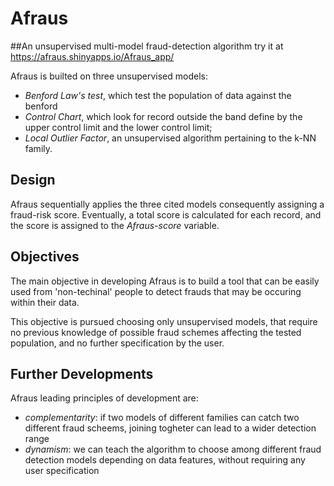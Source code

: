 # Afraus
##An unsupervised multi-model fraud-detection algorithm
try it at https://afraus.shinyapps.io/Afraus_app/



Afraus is builted on three unsupervised models:

- *Benford Law's test*, which test the population of data against the benford
- *Control Chart*, which look for record outside the band define by the upper control limit and the lower control limit;
- *Local Outlier Factor*, an unsupervised algorithm pertaining to the k-NN family.

## Design

Afraus sequentially applies the three cited models consequently assigning a fraud-risk score.
Eventually, a total score is calculated for each record, and the score is assigned to the *Afraus-score* variable.

## Objectives
The main objective in developing Afraus is to build a tool that can be easily used from 
'non-techinal' people to detect frauds that may be occuring within their data.

This objective is pursued choosing only unsupervised models, that require no previous knowledge of possible
fraud schemes affecting the tested population, and no further specification by the user.

## Further Developments

Afraus leading principles of development are:

- *complementarity*: if two models of different families can catch two different fraud scheems, joining togheter can lead to a wider detection range
- *dynamism*: we can teach the algorithm to choose among different fraud detection models depending on data features, without requiring any user specification
